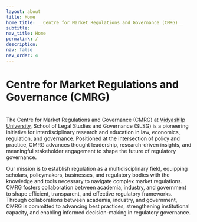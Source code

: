 ```yaml
---
layout: about
title: Home
home_title: __Centre for Market Regulations and Governance (CMRG)__
subtitle:
nav_title: Home
permalink: /
description:
nav: false
nav_order: 4
---
```

# **Centre for Market Regulations and Governance** (CMRG)
\
The Centre for Market Regulations and Governance (CMRG) at [Vidyashilp University](https://vidyashilp.edu.in/), School of Legal Studies and Governance (SLSG) is a pioneering initiative for interdisciplinary research and education in law, economics, regulation, and governance. Positioned at the intersection of policy and practice, CMRG advances thought leadership, research-driven insights, and meaningful stakeholder engagement to shape the future of regulatory governance.

Our mission is to establish regulation as a multidisciplinary field, equipping scholars, policymakers, businesses, and regulatory bodies with the knowledge and tools necessary to navigate complex market regulations. CMRG fosters collaboration between academia, industry, and government to shape efficient, transparent, and effective regulatory frameworks. Through collaborations between academia, industry, and government, CMRG is committed to advancing best practices, strengthening institutional capacity, and enabling informed decision-making in regulatory governance.
